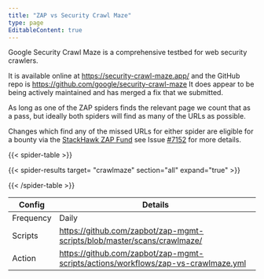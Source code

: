 ```yaml
---
title: "ZAP vs Security Crawl Maze"
type: page
EditableContent: true
---
```

Google Security Crawl Maze is a comprehensive testbed for web security crawlers. 

It is available online at https://security-crawl-maze.app/ and the GitHub repo is https://github.com/google/security-crawl-maze
It does appear to be being actively maintained and has merged a fix that we submitted. 

As long as one of the ZAP spiders finds the relevant page we count that as a pass, but ideally both spiders will find as many of the URLs as possible.

Changes which find any of the missed URLs for either spider are eligible for a bounty via the [StackHawk ZAP Fund](https://www.stackhawk.com/zap-fund/) 
see Issue [#7152](https://github.com/zaproxy/zaproxy/issues/7152) for more details.

{{< spider-table >}}

  {{< spider-results target= "crawlmaze" section="all" expand="true" >}}

{{< /spider-table >}}

| Config | Details |
| --- | --- |
| Frequency | Daily |
| Scripts | https://github.com/zapbot/zap-mgmt-scripts/blob/master/scans/crawlmaze/ |
| Action | https://github.com/zapbot/zap-mgmt-scripts/actions/workflows/zap-vs-crawlmaze.yml | 

